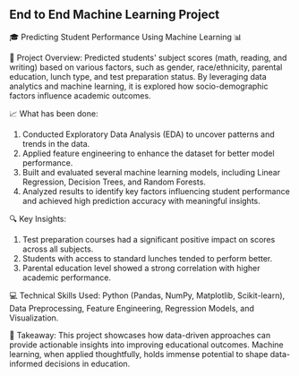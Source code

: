 ## End to End Machine Learning Project
🎓 Predicting Student Performance Using Machine Learning 📊

🌟 Project Overview:
Predicted students' subject scores (math, reading, and writing) based on various factors, such as gender, race/ethnicity, parental education, lunch type, and test preparation status. By leveraging data analytics and machine learning, it is explored how socio-demographic factors influence academic outcomes.

📈 What has been done:
1. Conducted Exploratory Data Analysis (EDA) to uncover patterns and trends in the data.
2. Applied feature engineering to enhance the dataset for better model performance.
3. Built and evaluated several machine learning models, including Linear Regression, Decision Trees, and Random Forests.
4. Analyzed results to identify key factors influencing student performance and achieved high prediction accuracy with meaningful insights.

🔍 Key Insights:
1. Test preparation courses had a significant positive impact on scores across all subjects.
2. Students with access to standard lunches tended to perform better.
3. Parental education level showed a strong correlation with higher academic performance.

💻 Technical Skills Used:
Python (Pandas, NumPy, Matplotlib, Scikit-learn), Data Preprocessing, Feature Engineering, Regression Models, and Visualization.

🎯 Takeaway:
This project showcases how data-driven approaches can provide actionable insights into improving educational outcomes. Machine learning, when applied thoughtfully, holds immense potential to shape data-informed decisions in education.
